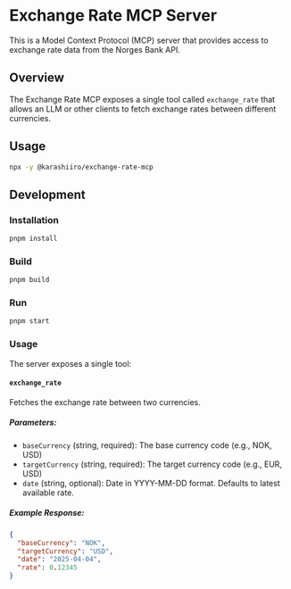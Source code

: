 # Exchange Rate MCP Server

This is a Model Context Protocol (MCP) server that provides access to exchange rate data from the Norges Bank API.

## Overview

The Exchange Rate MCP exposes a single tool called `exchange_rate` that allows an LLM or other clients to fetch exchange rates between different currencies.

## Usage

```bash
npx -y @karashiiro/exchange-rate-mcp
```

## Development

### Installation

```bash
pnpm install
```

### Build

```bash
pnpm build
```

### Run

```bash
pnpm start
```

### Usage

The server exposes a single tool:

#### `exchange_rate`

Fetches the exchange rate between two currencies.

##### Parameters:

- `baseCurrency` (string, required): The base currency code (e.g., NOK, USD)
- `targetCurrency` (string, required): The target currency code (e.g., EUR, USD)
- `date` (string, optional): Date in YYYY-MM-DD format. Defaults to latest available rate.

##### Example Response:

```json
{
  "baseCurrency": "NOK",
  "targetCurrency": "USD",
  "date": "2025-04-04",
  "rate": 0.12345
}
```
